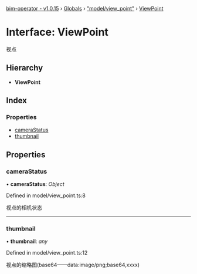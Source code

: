 [bim-operator - v1.0.15](../README.md) › [Globals](../globals.md) › ["model/view_point"](../modules/_model_view_point_.md) › [ViewPoint](_model_view_point_.viewpoint.md)

# Interface: ViewPoint

视点

## Hierarchy

* **ViewPoint**

## Index

### Properties

* [cameraStatus](_model_view_point_.viewpoint.md#camerastatus)
* [thumbnail](_model_view_point_.viewpoint.md#thumbnail)

## Properties

###  cameraStatus

• **cameraStatus**: *Object*

Defined in model/view_point.ts:8

视点的相机状态

___

###  thumbnail

• **thumbnail**: *any*

Defined in model/view_point.ts:12

视点的缩略图(base64——data:image/png;base64,xxxx)
